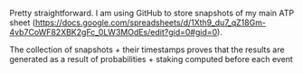 Pretty straightforward. I am using GitHub to store snapshots of my main ATP sheet (https://docs.google.com/spreadsheets/d/1Xth9_du7_qZ18Gm-4vb7CoWF82XBK2gFc_0LW3MOdEs/edit?gid=0#gid=0).

The collection of snapshots + their timestamps proves that the results are generated as a result of probabilities + staking computed before each event
